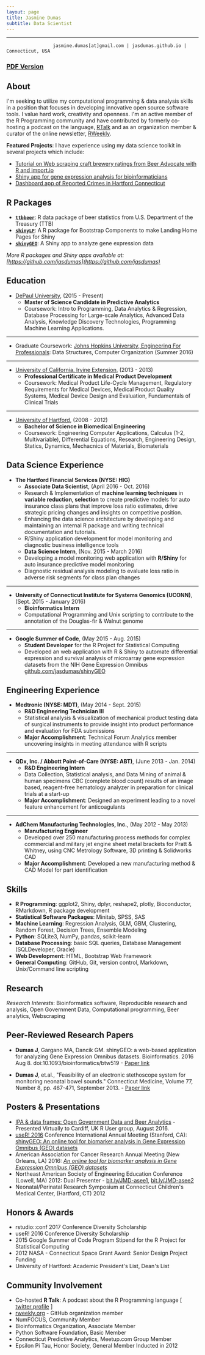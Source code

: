 ```yaml
---
layout: page
title: Jasmine Dumas
subtitle: Data Scientist
---
```


-------------

	                 jasmine.dumas[at]gmail.com | jasdumas.github.io | Connecticut, USA

### [PDF Version](http://jasdumas.github.io/jasmine_dumas_resume.pdf)

About
---------
I'm seeking to utilize my computational programming & data analysis skills in a position that focuses in developing innovative open source software tools. I value hard work, creativity and openness. I'm an active member of the R Programming community and have contributed by formerly co-hosting a podcast on the language, [RTalk](https://itunes.apple.com/us/podcast/r-talk/id1030819337?mt=2) and as an organization member & curator of the online newsletter, [RWeekly](https://rweekly.org/).

**Featured Projects**: I have experience using my data science toolkit in several projects which include:   

* [Tutorial on Web scraping craft brewery ratings from Beer Advocate with R and import.io](http://trendct.org/2016/03/18/tutorial-web-scraping-and-mapping-breweries-with-import-io-and-r/)
* [Shiny app for gene expression analysis for bioinformaticians](http://gdancik.github.io/shinyGEO/)
* [Dashboard app of Reported Crimes in Hartford Connecticut](https://jasminedumas.shinyapps.io/hartford-crime/)

R Packages
----------
* **[`ttbbeer`](https://CRAN.R-project.org/package=ttbbeer)**: R data package of beer statistics from U.S. Department of the Treasury (TTB)
* **[`shinyLP`](https://CRAN.R-project.org/package=shinyLP)**: A R package for Bootstrap Components to make Landing Home Pages for Shiny
* **[`shinyGEO`](http://bioinformatics.easternct.edu/shinyGEO/)**: A Shiny app to analyze gene expression data

*More R packages and Shiny apps available at: [https://github.com/jasdumas](https://github.com/jasdumas)*

Education
---------

* [DePaul University](https://www.cdm.depaul.edu/academics/Pages/MS-in-Predictive-Analytics.aspx), (2015 - Present)
  * **Master of Science Candidate in Predictive Analytics**
  * Coursework: Intro to Programming, Data Analytics & Regression, Database Processing for Large-scale Analytics, Advanced Data Analysis, Knowledge Discovery Technologies, Programming Machine Learning Applications. 

___________

* Graduate Coursework: [Johns Hopkins University, Engineering For Professionals](https://ep.jhu.edu/programs-and-courses/programs/computer-science): Data Structures, Computer Organization (Summer 2016)

___________

* [University of California, Irvine Extension](http://unex.uci.edu/areas/life_sciences/medical_products/), (2013 - 2013)   
  * **Professional Certificate in Medical Product Development**       
  * Coursework: Medical Product Life-Cycle Management, Regulatory Requirements for Medical Devices, Medical Product Quality Systems, Medical Device Design and Evaluation, Fundamentals of Clinical Trials

___________

* [University of Hartford](http://www.hartford.edu/ceta/undergraduate/engineering/BM/), (2008 - 2012)    
  * **Bachelor of Science in Biomedical Engineering**	   
  * Coursework: Engineering Computer Applications, Calculus (1-2, Multivariable), Differential Equations, Research, Engineering Design, Statics, Dynamics, Mechacnics of Materials, Biomaterials  


Data Science Experience
---------
* **The Hartford Financial Services (NYSE: HIG)**   
  * **Associate Data Scientist**, (April 2016 - Oct. 2016)
  * Research & Implementation of **machine learning techniques** in **variable reduction, selection** to create predictive models for auto insurance class plans that improve loss ratio estimates, drive strategic pricing changes and insights on competitive position.
  * Enhancing the data science architecture by developing and maintaining an internal R package and writing technical documentation and tutorials.
  * R/Shiny application development for model monitoring and diagnostic business intelligence tools
  * **Data Science Intern**, (Nov. 2015 - March 2016)
  * Developing a model monitoring web application with **R/Shiny** for auto insurance predictive model monitoring
  * Diagnostic residual analysis modeling to evaluate loss ratio in adverse risk segments for class plan changes

___________

* **University of Connecticut Institute for Systems Genomics (UCONN)**, (Sept. 2015 - January 2016)      
  * **Bioinformatics Intern**     
  * Computational Programming and Unix scripting to contribute to the annotation of the Douglas-fir & Walnut genome

___________

* **Google Summer of Code**, (May 2015 - Aug. 2015)        
  * **Student Developer** for the R Project for Statistical Computing     
  * Developed an web application with R & Shiny to automate differential expression and survival analysis of microarray gene expression datasets from the NIH Gene Expression Omnibus [github.com/jasdumas/shinyGEO](http://jasdumas.github.io/shinyGEO/)

Engineering Experience
---------
* **Medtronic (NYSE: MDT)**, (May 2014 - Sept. 2015)     
  * **R&D Engineering Technician III**      
  * Statistical analysis & visualization of mechanical product testing data of surgical instruments to provide insight into product performance and evaluation for FDA submissions   
  * **Major Accomplishment**: Technical Forum Analytics member uncovering insights in meeting attendance with R scripts

___________

* **QDx, Inc. / Abbott Point-of-Care (NYSE: ABT)**, (June 2013 - Jan. 2014)      
  * **R&D Engineering Intern**     
  * Data Collection, Statistical analysis, and Data Mining of animal & human specimens CBC (complete blood count) results of an image based, reagent-free hematology analyzer in preparation for clinical trials at a start-up	   
  * **Major Accomplishment**: Designed an experiment leading to a novel feature enhancement for anticoagulants

___________

* **AdChem Manufacturing Technologies, Inc.**, (May 2012 - May 2013)     
  * **Manufacturing Engineer**     
  * Developed over 250 manufacturing process methods for complex commercial and military jet engine sheet metal brackets for Pratt & Whitney, using CNC Metrology Software, 3D printing & Solidworks CAD
  * **Major Accomplishment**: Developed a new manufacturing method & CAD Model for part identification

Skills
---------
* **R Programming**: ggplot2, Shiny, dplyr, reshape2, plotly, Bioconductor, RMarkdown, R package development
* **Statistical Software Packages**: Minitab, SPSS, SAS
* **Machine Learning**: Regression Analysis, GLM, GBM, Clustering, Random Forest, Decision Trees, Ensemble Modeling
* **Python**: SQLite3, NumPy, pandas, scikit-learn
* **Database Processing**: basic SQL queries, Database Management (SQLDeveloper, Oracle)
* **Web Development**: HTML, Bootstrap Web Framework
* **General Computing**: GitHub, Git, version control, Markdown, Unix/Command line scripting


Research
---------
*Research Interests*: Bioinformatics software, Reproducible research and analysis, Open Government Data, Computational programming, Beer analytics, Webscraping

Peer-Reviewed Research Papers
---------

* **Dumas J**, Gargano MA, Dancik GM. shinyGEO: a web-based application for analyzing Gene Expression Omnibus datasets. Bioinformatics. 2016 Aug 8. doi:10.1093/bioinformatics/btw519 - [Paper link](http://bioinformatics.oxfordjournals.org/content/early/2016/08/20/bioinformatics.btw519)

* **Dumas J**, et.al., "Feasibility of an electronic stethoscope system for monitoring neonatal bowel sounds." Connecticut Medicine, Volume 77, Number 8, pp. 467-471, September 2013. - [Paper link](http://connmed.csms.org/i/157293-sept-2013/21)                      

Posters & Presentations
----------
* [IPA & data frames: Open Government Data and Beer Analytics](http://rpubs.com/jasdumas/caRdiff-uk-open-gov-beer) - Presented Virtually to Cardiff, UK R User group, August 2016.
* [useR! 2016](http://user2016.org/) Conference International Annual Meeting (Stanford, CA): [shinyGEO: An online tool for biomarker analysis in Gene Expression Omnibus (GEO) datasets](https://github.com/jasdumas/jasdumas.github.io/blob/master/post_data/jasmine_dumas_user2016_poster_update.pdf)
* American Association for Cancer Research Annual Meeting (New Orleans, LA) 2016: [*An online tool for biomarker analysis in Gene Expression Omnibus (GEO) datasets*](http://www.abstractsonline.com/Plan/ViewAbstract.aspx?mID=4017&sKey=b710c4a6-fafb-4546-a4ef-94ef72d93639&cKey=0243e952-bd00-4008-84b0-53222a594ee9&mKey=1d10d749-4b6a-4ab3-bcd4-f80fb1922267)
* Northeast American Society of Engineering Education Conference (Lowell, MA) 2012: Dual Presenter - [bit.ly/JMD-asee1](bit.ly/JMD-asee1), [bit.ly/JMD-asee2](bit.ly/JMD-asee2)
* Neonatal/Perinatal Research Symposium at Connecticut Children's Medical Center, (Hartford, CT) 2012

Honors & Awards
---------
* rstudio::conf 2017 Conference Diversity Scholarship
* useR! 2016 Conference Diversity Scholarship
* 2015 Google Summer of Code Program Stipend for the R Project for Statistical Computing
* 2012 NASA - Connecticut Space Grant Award: Senior Design Project Funding
* University of Hartford: Academic President's List, Dean's List    

Community Involvement
-----------
* Co-hosted **R Talk**: A podcast about the R Programming language [ [twitter profile](https://twitter.com/RTalkPodcast) ]
* [rweekly.org](https://rweekly.org/) - GitHub organization member
* NumFOCUS, Community Member
* Bioinformatics Organization, Associate Member
* Python Software Foundation, Basic Member
* Connecticut Predictive Analytics, Meetup.com Group Member
* Epsilon Pi Tau, Honor Society, General Member Inducted in 2012          
